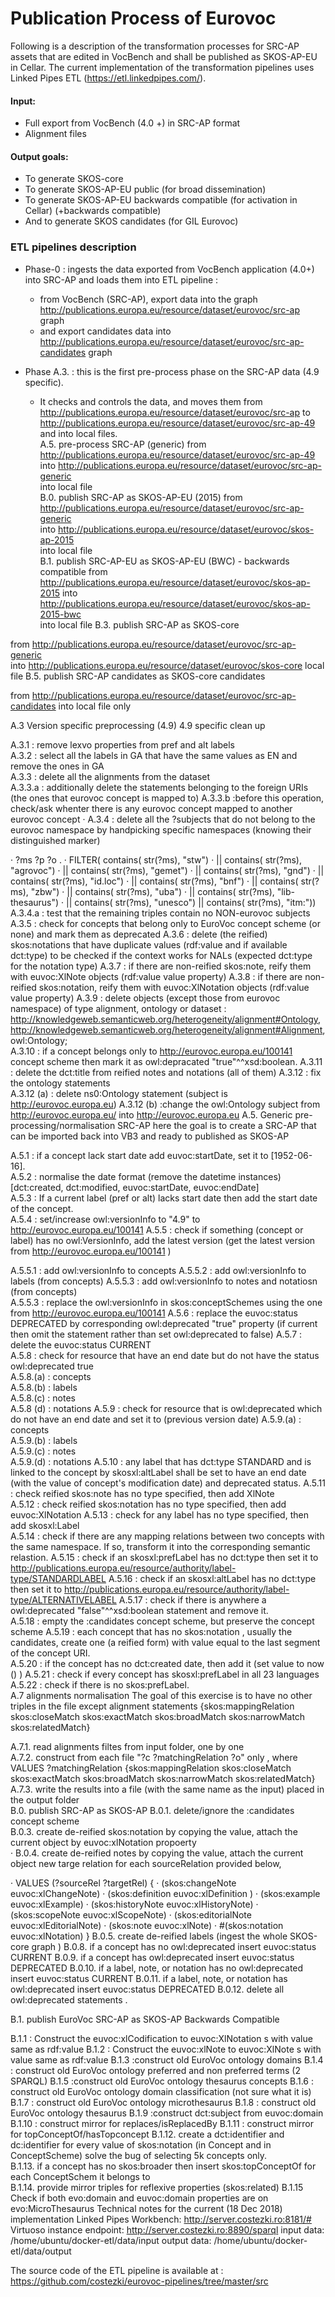 # Publication Process of Eurovoc

Following is a description of the transformation processes for SRC-AP assets that are edited in VocBench and shall be published as SKOS-AP-EU in Cellar. The current implementation of the transformation pipelines uses Linked Pipes ETL (https://etl.linkedpipes.com/).

#### **Input:** 

* Full export from VocBench (4.0 +) in SRC-AP format   
* Alignment files
  
#### **Output goals:**
* To generate SKOS-core 
* To generate SKOS-AP-EU public (for broad dissemination) 
* To generate SKOS-AP-EU backwards compatible (for activation in Cellar) (+backwards compatible) 
* And to generate SKOS candidates  (for GIL Eurovoc) 

### ETL pipelines description
* Phase-0 : ingests the data exported from VocBench application (4.0+) into SRC-AP and loads them into ETL pipeline :    
    * from VocBench (SRC-AP), export data into the graph http://publications.europa.eu/resource/dataset/eurovoc/src-ap graph 
    * and export candidates data into http://publications.europa.eu/resource/dataset/eurovoc/src-ap-candidates graph 

* Phase A.3. : this is the first pre-process phase on the SRC-AP data (4.9 specific). 
    * It checks and controls the data, and moves them from http://publications.europa.eu/resource/dataset/eurovoc/src-ap to http://publications.europa.eu/resource/dataset/eurovoc/src-ap-49 and into local files.  
A.5. pre-process SRC-AP (generic) 
from http://publications.europa.eu/resource/dataset/eurovoc/src-ap-49 
into http://publications.europa.eu/resource/dataset/eurovoc/src-ap-generic  
into local file  
B.0. publish SRC-AP as SKOS-AP-EU (2015) 
from http://publications.europa.eu/resource/dataset/eurovoc/src-ap-generic  
into http://publications.europa.eu/resource/dataset/eurovoc/skos-ap-2015  
into local file  
B.1. publish SRC-AP-EU as SKOS-AP-EU (BWC) - backwards compatible 
from http://publications.europa.eu/resource/dataset/eurovoc/skos-ap-2015 
into http://publications.europa.eu/resource/dataset/eurovoc/skos-ap-2015-bwc  
into local file 
B.3. publish SRC-AP as SKOS-core


from http://publications.europa.eu/resource/dataset/eurovoc/src-ap-generic  
into http://publications.europa.eu/resource/dataset/eurovoc/skos-core 
local file 
B.5. publish SRC-AP candidates as SKOS-core candidates


from http://publications.europa.eu/resource/dataset/eurovoc/src-ap-candidates 
into local file only 

A.3 Version specific  preprocessing (4.9)
4.9 specific clean up

A.3.1 : remove lexvo properties from pref and alt labels  
A.3.2 : select all the labels in GA that have the same values as EN and remove the ones in GA  
A.3.3 : delete all the alignments from the dataset   
A.3.3.a : additionally delete the statements belonging to the foreign URIs (the ones that eurovoc concept is mapped to) 
A.3.3.b :before this operation, check/ask whenter there is any eurovoc concept mapped to another eurovoc concept 
·        A.3.4 : delete all the ?subjects that do not belong to the eurovoc namespace by handpicking specific namespaces (knowing their distinguished marker)

·        ?ms ?p ?o .
·        FILTER( contains( str(?ms), "stw") 
·        || contains( str(?ms), "agrovoc") 
·        || contains( str(?ms), "gemet") 
·        || contains( str(?ms), "gnd") 
·        || contains( str(?ms), "id.loc")
·        || contains( str(?ms), "bnf") 
·        || contains( str(?ms), "zbw") 
·        || contains( str(?ms), "uba") 
·        || contains( str(?ms), "lib-thesaurus")
·        || contains( str(?ms), "unesco")
|| contains( str(?ms), "itm:"))
A.3.4.a : test that the remaining triples contain no NON-eurovoc subjects 
A.3.5 : check for concepts that belong only to EuroVoc concept scheme (or none) and mark them as deprecated 
A.3.6 : delete (the reified) skos:notations that have duplicate values (rdf:value and if available dct:type) 
to be checked if the context works for NALs (expected dct:type for the notation type) 
A.3.7 : if there are non-reified skos:note, reify them with euvoc:XlNote objects (rdf:value value property) 
A.3.8 : if there are non-reified skos:notation, reify them with euvoc:XlNotation objects (rdf:value value property) 
A.3.9 : delete objects (except those from eurovoc namespace) of type alignment, ontology or dataset : <http://knowledgeweb.semanticweb.org/heterogeneity/alignment#Ontology>, <http://knowledgeweb.semanticweb.org/heterogeneity/alignment#Alignment>, owl:Ontology;  
A.3.10 : if a concept belongs only to <http://eurovoc.europa.eu/100141> concept scheme then mark it as owl:depracated "true"^^xsd:boolean. 
A.3.11 : delete the dct:title from reified notes and notations (all of them) 
A.3.12 : fix the ontology statements  
A.3.12 (a) : delete ns0:Ontology statement (subject is http://eurovoc.europa.eu) 
A.3.12 (b) :change the owl:Ontology subject from http://eurovoc.europa.eu/ into http://eurovoc.europa.eu 
A.5. Generic pre-processing/normalisation SRC-AP
here the goal is to create a SRC-AP that can be imported back into VB3 and ready to published as SKOS-AP

A.5.1 :  if a concept lack start date add euvoc:startDate, set it to [1952-06-16].  
A.5.2 :   normalise the date format (remove the datetime instances) [dct:created, dct:modified, euvoc:startDate, euvoc:endDate]  
A.5.3  : If a current label (pref or alt) lacks start date then add the start date of the concept.  
A.5.4 :  set/increase owl:versionInfo to "4.9" to http://eurovoc.europa.eu/100141 
A.5.5 :  check if something (concept or label) has no owl:VersionInfo, add the latest version (get the latest version from http://eurovoc.europa.eu/100141 )


A.5.5.1 : add owl:versionInfo to concepts 
A.5.5.2 : add owl:versionInfo to labels (from concepts) 
A.5.5.3 : add owl:versionInfo to notes and notatiosn (from concepts)  
A.5.5.3 : replace the owl:versionInfo in skos:conceptSchemes using the one from http://eurovoc.europa.eu/100141 
A.5.6 : replace the euvoc:status DEPRECATED by corresponding owl:deprecated "true" property (if current then omit the statement rather than set owl:deprecated to false) 
A.5.7 : delete the euvoc:status CURRENT  
A.5.8 : check for resource that have an end date but do not have the status owl:deprecated true  
A.5.8.(a) : concepts  
A.5.8.(b) : labels  
A.5.8.(c) : notes  
A.5.8 (d) : notations 
A.5.9 : check for resource that is owl:deprecated which do not have an end date and set it to (previous version date) 
A.5.9.(a) : concepts  
A.5.9.(b) : labels  
A.5.9.(c) : notes  
A.5.9.(d) : notations 
A.5.10 :  any label that has dct:type STANDARD and is linked to the concept by skosxl:altLabel shall be set to have an end date (with the value of concept's modification date) and deprecated status. 
A.5.11 :  check reified skos:note has no type specified, then add XlNote  
A.5.12 : check reified skos:notation has no type specified, then add euvoc:XlNotation 
A.5.13 : check for any label has no type specified, then add skosxl:Label  
A.5.14 : check if there are any mapping relations between two concepts with the same namespace. If so, transform it into the corresponding semantic relastion. 
A.5.15 : check if an skosxl:prefLabel has no dct:type then set it to <http://publications.europa.eu/resource/authority/label-type/STANDARDLABEL> 
A.5.16 : check if an skosxl:altLabel has no dct:type then set it to <http://publications.europa.eu/resource/authority/label-type/ALTERNATIVELABEL> 
A.5.17 : check if there is anywhere a owl:deprecated "false"^^xsd:boolean statement and remove it.  
A.5.18 : empty the :candidates concept scheme, but preserve the concept scheme 
A.5.19 : each concept that has no skos:notation , usually the candidates, create one (a reified form) with value equal to the last segment of the concept URI.  
A.5.20 : if the concept has no dct:created date, then add it (set value to now () ) 
A.5.21 : check if every concept has skosxl:prefLabel in all 23 languages 
A.5.22 : check if there is no skos:prefLabel.   
A.7 alignments normalisation 
The goal of this exercise is to have no other triples in the file except alignment statements  {skos:mappingRelation skos:closeMatch skos:exactMatch skos:broadMatch skos:narrowMatch skos:relatedMatch}

A.7.1. read alignments filtes from input folder, one by one  
A.7.2. construct from each file "?c ?matchingRelation ?o" only , where  VALUES ?matchingRelation {skos:mappingRelation skos:closeMatch skos:exactMatch skos:broadMatch skos:narrowMatch skos:relatedMatch} 
A.7.3. write the results into a file (with the same name as the input) placed in the output folder  
B.0. publish SRC-AP as SKOS-AP
B.0.1. delete/ignore the :candidates concept scheme  
B.0.3. create de-reified skos:notation by copying the value, attach the current object by euvoc:xlNotation propoerty  
·        B.0.4. create de-reified notes by copying the value, attach the current object new targe relation for each sourceRelation  provided below, 

·        VALUES (?sourceRel ?targetRel) {
·            (skos:changeNote euvoc:xlChangeNote)
·            (skos:definition euvoc:xlDefinition )
·            (skos:example euvoc:xlExample)
·            (skos:historyNote euvoc:xlHistoryNote)
·            (skos:scopeNote euvoc:xlScopeNote)
·            (skos:editorialNote euvoc:xlEditorialNote)
·            (skos:note euvoc:xlNote)
·            #(skos:notation euvoc:xlNotation)
  }
B.0.5. create de-reified labels (ingest the whole SKOS-core graph ) 
B.0.8. if a concept has no owl:deprecated insert euvoc:status CURRENT 
B.0.9. if a concept has owl:deprecated insert euvoc:status DEPRECATED 
B.0.10. if a label, note, or notation has no owl:deprecated insert euvoc:status CURRENT 
B.0.11. if a label, note, or notation has owl:deprecated insert euvoc:status DEPRECATED 
 B.0.12. delete all owl:deprecated statements . 
 

B.1. publish EuroVoc SRC-AP as SKOS-AP Backwards Compatible
 
B.1.1 : Construct the euvoc:xlCodification to euvoc:XlNotation s with value same as rdf:value 
B.1.2 : Construct the euvoc:xlNote to euvoc:XlNote s with value same as rdf:value 
B.1.3 :construct old EuroVoc ontology domains 
B.1.4 : construct old EuroVoc ontology preferred and non preferred terms (2 SPARQL) 
B.1.5 :construct old EuroVoc ontology thesaurus concepts 
B.1.6 : construct old EuroVoc ontology domain classification (not sure what it is) 
B.1.7 : construct old EuroVoc ontology microthesaurus 
B.1.8 : construct old EuroVoc ontology thesaurus 
B.1.9 :construct dct:subject from euvoc:domain 
B.1.10 : construct mirror for replaces/isReplacedBy 
B.1.11 : construct mirror for topConceptOf/hasTopconcept 
B.1.12. create a dct:identifier and dc:identifier for every value of skos:notation (in Concept and in ConceptScheme) 
solve the bug of selecting 5k concepts only.  
B.1.13. if a concept has no skos:broader then insert skos:topConceptOf for each ConceptSchem it belongs to  
B.1.14. provide mirror triples for reflexive properties (skos:related) 
B.1.15 Check if both evo:domain and euvoc:domain properties are on evo:MicroThesaurus 
Technical notes for the current (18 Dec 2018) implementation
Linked Pipes Workbench: http://server.costezki.ro:8181/# 
Virtuoso instance endpoint: http://server.costezki.ro:8890/sparql 
input data: /home/ubuntu/docker-etl/data/input 
output data: /home/ubuntu/docker-etl/data/output 

The source code of the ETL pipeline is available at : https://github.com/costezki/eurovoc-pipelines/tree/master/src  
